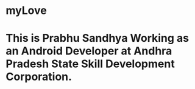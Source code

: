 # myLove
# This is Prabhu Sandhya Working as an Android Developer at Andhra Pradesh State Skill Development Corporation.
